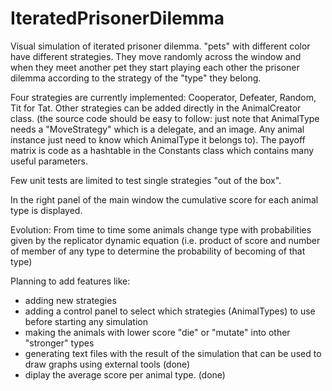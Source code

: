 # IteratedPrisonerDilemma

Visual simulation of iterated prisoner dilemma.
"pets" with different color have different strategies.
They move randomly across the window and when they meet another pet they start playing each other the prisoner dilemma according
to the strategy of the "type" they belong.

Four strategies are currently implemented: Cooperator, Defeater, Random, Tit for Tat.
Other strategies can be added directly in the AnimalCreator class.
(the source code should be easy to follow: just note that AnimalType needs a "MoveStrategy" which is a delegate, and an image. 
Any animal instance just need to know which AnimalType it belongs to).
The payoff matrix is code as a hashtable in the Constants class which contains many useful parameters.

Few unit tests are limited to test single strategies "out of the box". 

In the right panel of the main window the cumulative score for each animal type is displayed.

Evolution:
From time to time some animals change type with probabilities given by the replicator dynamic equation (i.e. product of score and number of member of any type to determine the probability of becoming of that type)


Planning to add features like:

- adding new strategies
- adding a control panel to select which strategies (AnimalTypes) to use before starting any simulation 
- making the animals with lower score "die" or "mutate" into other "stronger" types
- generating text files with the result of the simulation that can be used to draw graphs using external tools (done)
- diplay the average score per animal type. (done)


